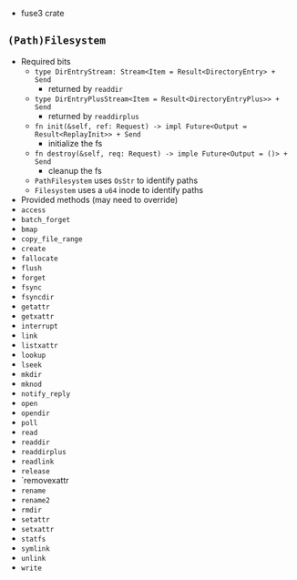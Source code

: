 - fuse3 crate
## `(Path)Filesystem`
- Required bits
	- `type DirEntryStream: Stream<Item = Result<DirectoryEntry> + Send`
		- returned by `readdir`
	- `type DirEntryPlusStream<Item = Result<DirectoryEntryPlus>> + Send`
		- returned by `readdirplus`
	- `fn init(&self, ref: Request) -> impl Future<Output = Result<ReplayInit>> + Send`
		- initialize the fs
	- `fn destroy(&self, req: Request) -> imple Future<Output = ()> + Send`
		- cleanup the fs
	- `PathFilesystem` uses `OsStr` to identify paths
	- `Filesystem` uses a `u64` inode to identify paths
- Provided methods (may need to override)
- `access`
- `batch_forget`
- `bmap`
- `copy_file_range`
- `create`
- `fallocate`
- `flush`
- `forget`
- `fsync`
- `fsyncdir`
- `getattr`
- `getxattr`
- `interrupt`
- `link`
- `listxattr`
- `lookup`
- `lseek`
- `mkdir`
- `mknod`
- `notify_reply`
- `open`
- `opendir`
- `poll`
- `read`
- `readdir`
- `readdirplus`
- `readlink`
- `release`
- `removexattr
- `rename`
- `rename2`
- `rmdir`
- `setattr`
- `setxattr`
- `statfs`
- `symlink`
- `unlink`
- `write`